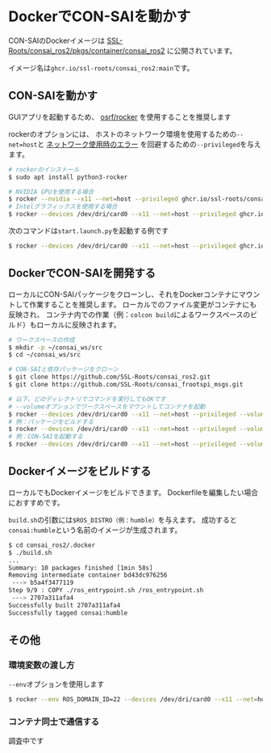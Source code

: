 # DockerでCON-SAIを動かす

CON-SAIのDockerイメージは
[SSL-Roots/consai_ros2/pkgs/container/consai_ros2](https://github.com/SSL-Roots/consai_ros2/pkgs/container/consai_ros2)
に公開されています。

イメージ名は`ghcr.io/ssl-roots/consai_ros2:main`です。

## CON-SAIを動かす

GUIアプリを起動するため、
[osrf/rocker](https://github.com/osrf/rocker)
を使用することを推奨します

rockerのオプションには、
ホストのネットワーク環境を使用するための`--net=host`と
[ネットワーク使用時のエラー](https://github.com/osrf/rocker/issues/13)
を回避するための`--privileged`を与えます。

```sh
# rockerのインストール
$ sudo apt install python3-rocker

# NVIDIA GPUを使用する場合
$ rocker --nvidia --x11 --net=host --privileged ghcr.io/ssl-roots/consai_ros2:main rqt
# Intelグラフィックスを使用する場合
$ rocker --devices /dev/dri/card0 --x11 --net=host --privileged ghcr.io/ssl-roots/consai_ros2:main rqt
```

次のコマンドは`start.launch.py`を起動する例です

```sh
$ rocker --devices /dev/dri/card0 --x11 --net=host --privileged ghcr.io/ssl-roots/consai_ros2:main ros2 launch consai_examples start.launch.py
```

## DockerでCON-SAIを開発する

ローカルにCON-SAIパッケージをクローンし、それをDockerコンテナにマウントして作業することを推奨します。
ローカルでのファイル変更がコンテナにも反映され、
コンテナ内での作業（例：`colcon build`によるワークスペースのビルド）もローカルに反映されます。

```sh
# ワークスペースの作成
$ mkdir -p ~/consai_ws/src
$ cd ~/consai_ws/src

# CON-SAIと依存パッケージをクローン
$ git clone https://github.com/SSL-Roots/consai_ros2.git
$ git clone https://github.com/SSL-Roots/consai_frootspi_msgs.git

# 以下、どのディレクトリでコマンドを実行してもOKです
# --volumeオプションでワークスペースをマウントしてコンテナを起動
$ rocker --devices /dev/dri/card0 --x11 --net=host --privileged --volume ~/consai_ws:/root/ros2_ws -- ghcr.io/ssl-roots/consai_ros2:main
# 例：パッケージをビルドする
$ rocker --devices /dev/dri/card0 --x11 --net=host --privileged --volume ~/consai_ws:/root/ros2_ws -- ghcr.io/ssl-roots/consai_ros2:main colcon build --symlink-install
# 例：CON-SAIを起動する
$ rocker --devices /dev/dri/card0 --x11 --net=host --privileged --volume ~/consai_ws:/root/ros2_ws -- ghcr.io/ssl-roots/consai_ros2:main ros2 launch consai_examples start.launch.py
```

## Dockerイメージをビルドする

ローカルでもDockerイメージをビルドできます。
Dockerfileを編集したい場合におすすめです。

`build.sh`の引数には`$ROS_DISTRO（例：humble）`を与えます。
成功すると`consai:humble`という名前のイメージが生成されます。

```sh
$ cd consai_ros2/.docker
$ ./build.sh 
...
Summary: 10 packages finished [1min 58s]
Removing intermediate container bd43dc976256
 ---> b5a4f3477119
Step 9/9 : COPY ./ros_entrypoint.sh /ros_entrypoint.sh
 ---> 2707a311afa4
Successfully built 2707a311afa4
Successfully tagged consai:humble
```

## その他

### 環境変数の渡し方

`--env`オプションを使用します

```sh
$ rocker --env ROS_DOMAIN_ID=22 --devices /dev/dri/card0 --x11 --net=host --privileged --volume ~/consai_ws:/root/ros2_ws -- ghcr.io/ssl-roots/consai_ros2:main
```

### コンテナ同士で通信する

調査中です
